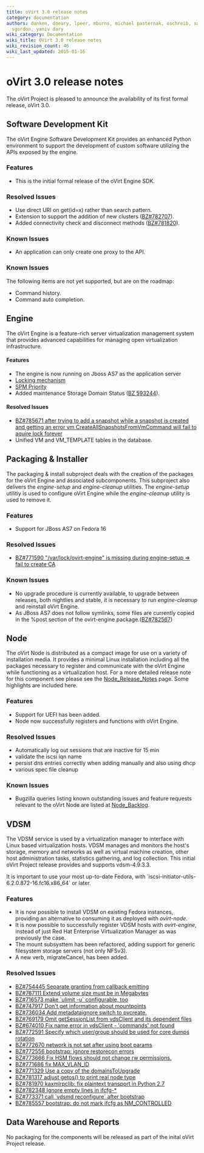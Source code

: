 ```yaml
---
title: oVirt 3.0 release notes
category: documentation
authors: danken, dneary, lpeer, mburns, michael pasternak, oschreib, sandrobonazzola,
  sgordon, yaniv dary
wiki_category: Documentation
wiki_title: OVirt 3.0 release notes
wiki_revision_count: 46
wiki_last_updated: 2015-01-16
---
```


# oVirt 3.0 release notes

The oVirt Project is pleased to announce the availability of its first formal release, oVirt 3.0.

## Software Development Kit

The oVirt Engine Software Development Kit provides an enhanced Python environment to support the development of custom software utilizing the APIs exposed by the engine.

### Features

*   This is the initial formal release of the oVirt Engine SDK.

### Resolved Issues

*   Use direct URI on get(id=x) rather than search pattern.
*   Extension to support the addition of new clusters ([BZ#782707](https://bugzilla.redhat.com/782707)).
*   Added connectivity check and disconnect methods ([BZ#781820](https://bugzilla.redhat.com/781820)).

### Known Issues

*   An application can only create one proxy to the API.

### Known Issues

The following items are not yet supported, but are on the roadmap:

*   Command history.
*   Command auto completion.

## Engine

The oVirt Engine is a feature-rich server virtualization management system that provides advanced capabilities for managing open virtualization infrastructure.

#### Features

*   The engine is now running on Jboss AS7 as the application server
*   [Locking mechanism](/develop/release-management/features/infra/detailedlockmechanism/)
*   [SPM Priority](/develop/release-management/features/storage/spmpriority/)
*   Added maintenance Storage Domain Status ([BZ 593244](http://bugzilla.redhat.com/593244)).

#### Resolved Issues

*   [BZ#785671 after trying to add a snapshot while a snapshot is created and getting an error vm CreateAllSnapshotsFromVmCommand will fail to aquire lock forever](https://bugzilla.redhat.com/785671)
*   Unified VM and VM_TEMPLATE tables in the database.

## Packaging & Installer

The packaging & install subproject deals with the creation of the packages for the oVirt Engine and associated subcomponents. This subproject also delivers the *engine-setup* and *engine-cleanup* utilities. The *engine-setup* utilitiy is used to configure oVirt Engine while the *engine-cleanup* utility is used to remove it.

### Features

*   Support for JBoss AS7 on Fedora 16

### Resolved Issues

*   [BZ#771590 "/var/lock/ovirt-engine" is missing during engine-setup => fail to create CA](https://bugzilla.redhat.com/show_bug.cgi?id=771590)

### Known Issues

*   No upgrade procedure is currently available, to upgrade between releases, both nightlies and stable, it is necessary to run *engine-cleanup* and reinstall oVirt Engine.
*   As JBoss AS7 does not follow symlinks, some files are currently copied in the %post section of the ovirt-engine package.([BZ#782567](https://bugzilla.redhat.com/show_bug.cgi?id=782567))

## Node

The oVirt Node is distributed as a compact image for use on a variety of installation media. It provides a minimal Linux installation including all the packages necessary to register and communicate with the oVirt Engine while functioning as a virtualization host. For a more detailed release note for this component see please see the [Node_Release_Notes](/develop/projects/node/release-notes/) page. Some highlights are included here.

### Features

*   Support for UEFI has been added.
*   Node now successfully registers and functions with oVirt Engine.

### Resolved Issues

*   Automatically log out sessions that are inactive for 15 min
*   validate the iscsi iqn name
*   persist dns entries correctly when adding manually and also using dhcp
*   various spec file cleanup

### Known Issues

*   Bugzilla queries listing known outstanding issues and feature requests relevant to the oVirt Node are listed at [Node_Backlog](/develop/projects/node/backlog/).

## VDSM

The VDSM service is used by a virtualization manager to interface with Linux based virtualization hosts. VDSM manages and monitors the host's storage, memory and networks as well as virtual machine creation, other host administration tasks, statistics gathering, and log collection. This initial oVirt Project release provides and supports vdsm-4.9.3.3.

It is important to use your most up-to-date Fedora, with \`iscsi-initiator-utils-6.2.0.872-16.fc16.x86_64\` or later.

### Features

*   It is now possible to install VDSM on existing Fedora instances, providing an alternative to consuming it as deployed with *ovirt-node*.
*   It is now possible to successfully register VDSM hosts with *ovirt-engine*, instead of just Red Hat Enterprise Virtualization Manager as was previously the case.
*   The mount subsysttem has been refactored, adding support for generic filesystem storage servers (not only NFSv3).
*   A new verb, migrateCancel, has been added.

### Resolved Issues

*   [BZ#754445 Separate granting from callback emitting](http://bugzilla.redhat.com/754445)
*   [BZ#767111 Extend volume size must be in Megabytes](http://bugzilla.redhat.com/767111)
*   [BZ#716573 make \`ulimit -u\` configurable, too](http://bugzilla.redhat.com/716573)
*   [BZ#747917 Don't get information about mountpoints](http://bugzilla.redhat.com/747917)
*   [BZ#736034 Add metadataignore switch to pvcreate.](http://bugzilla.redhat.com/736034)
*   [BZ#769179 Omit getSessionList from vdsClient and its dependent files](http://bugzilla.redhat.com/769179)
*   [BZ#674010 Fix name error in vdsClient - 'commands' not found](http://bugzilla.redhat.com/674010)
*   [BZ#772591 Specify which user/group should be used for core dumps rotation](http://bugzilla.redhat.com/772591)
*   [BZ#772670 network is not set after using boot params](http://bugzilla.redhat.com/772670)
*   [BZ#772556 bootstrap: ignore restorecon errors](http://bugzilla.redhat.com/772556)
*   [BZ#773666 Fix HSM flows should not change rw permissions.](http://bugzilla.redhat.com/773666)
*   [BZ#771686 fix MAX_VLAN_ID](http://bugzilla.redhat.com/771686)
*   [BZ#771329 Use a copy of the domainsToUpgrade](http://bugzilla.redhat.com/771329)
*   [BZ#781317 adjust getos() to print real node type](http://bugzilla.redhat.com/781317)
*   [BZ#781970 kaxmlrpclib: fix plaintext transport in Python 2.7](http://bugzilla.redhat.com/781970)
*   [BZ#782348 Ignore empty lines in ifcfg-\*](http://bugzilla.redhat.com/782348)
*   [BZ#773371 call \`vdsmd reconfigure\` after bootstrap](http://bugzilla.redhat.com/773371)
*   [BZ#785557 bootstrap: do not mark ifcfg as NM_CONTROLLED](http://bugzilla.redhat.com/785557)

## Data Warehouse and Reports

No packaging for the components will be released as part of the inital oVirt Project release.

